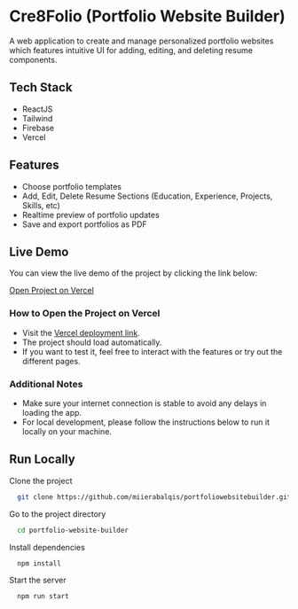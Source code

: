 
#  Cre8Folio (Portfolio Website Builder)

A web application to create and manage personalized portfolio websites which features intuitive UI for adding, editing, and deleting resume components.




## Tech Stack

- ReactJS
- Tailwind
- Firebase
- Vercel







## Features

- Choose portfolio templates
- Add, Edit, Delete Resume Sections (Education, Experience, Projects, Skills, etc)
- Realtime preview of portfolio updates
- Save and export portfolios as PDF





## Live Demo

You can view the live demo of the project by clicking the link below:

[Open Project on Vercel](https://portfoliowebsitebuilder-p42e9mxe6-amiera-balqis-projects.vercel.app)

### How to Open the Project on Vercel

-  Visit the [Vercel deployment link](https://portfoliowebsitebuilder-p42e9mxe6-amiera-balqis-projects.vercel.app).
-  The project should load automatically.
-  If you want to test it, feel free to interact with the features or try out the different pages.

### Additional Notes

- Make sure your internet connection is stable to avoid any delays in loading the app.
- For local development, please follow the instructions below to run it locally on your machine.



## Run Locally

Clone the project

```bash
  git clone https://github.com/miierabalqis/portfoliowebsitebuilder.git
```

Go to the project directory

```bash
  cd portfolio-website-builder
```

Install dependencies

```bash
  npm install
```

Start the server

```bash
  npm run start
```
